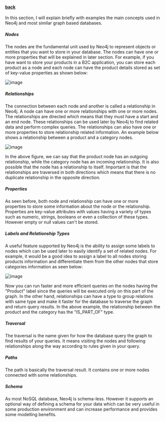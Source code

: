 #### [back](getting_started_main.md)

In this section, I will explain briefly with examples the main concepts used in Neo4j and most similar graph based databases.


##### Nodes

The nodes are the fundamental unit used by Neo4j to represent objects or entities that you want to store in your database. The nodes can have one or more properties that will be explained in later section. For example, if you have want to store your products in a B2C application, you can store each product as a node and each node can have the product details stored as set of key-value properties as shown below:

![image](https://s3.amazonaws.com/3arta/Untitled+Diagram.png)


##### Relationships

The connection between each node and another is called a relationship in Neo4j. A node can have one or more relationships with one or more nodes. The relationships are directed which means that they must have a start and an end node. These relationships can be used later by Neo4j to find related data and perform complex queries. The relationships can also have one or more properties to store relationship related information. An example below shows a relationship between a product and a category nodes. 

![image](https://s3.amazonaws.com/3arta/relationship.png)


In the above figure, we can say that the product node has an outgoing relationship, while the category node has an incoming relationship. It is also possible that the node has a relationship to itself. Important is that the relationships are traversed in both directions which means that there is no duplicate relationship in the opposite direction.

##### Properties

As seen before, both node and relationship can have one or more properties to store some information about the node or the relationship. Properties are key-value attributes with values having a variety of types such as numeric, strings, booleans or even a collection of these types.  However empty or null values can't be stored. 

##### Labels and Relationship Types

A useful feature supported by Neo4j is the ability to assign some labels to nodes which can be used later to easily identify a set of related nodes. For example, it would be a good idea to assign a label to all nodes storing products information and differentiate them from the other nodes that store categories information as seen below:

![image](https://s3.amazonaws.com/3arta/label1.png)

Now you can run faster and more efficient queries on the nodes having the "Product" label since the queries will be executed only on this part of the graph.  In the other hand, relationships can have a type to group relations with same type and make it faster for the database to traverse  the graph and return query results. In the above example, the relationship between the product and the category has the "IS_PART_OF" type.


##### Traversal


The traversal is the name given for how the database query the graph to find results of your queries.  It means visiting the nodes and following relationships along the way according to rules given in your query.



##### Paths

The path is basically the traversal result. It contains one or more nodes connected with some relationships. 


##### Schema

As most NoSQL database, Neo4j is schema-less. However it supports an optional way of defining a schema for your data which can be very useful in some production environment and can increase performance and provides some modelling benefits. 






